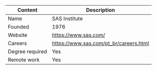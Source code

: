 Content|Description
-|-
Name|SAS Institute
Founded|1976 
Website|https://www.sas.com/
Careers|https://www.sas.com/pt_br/careers.html
Degree required|Yes
Remote work|Yes
